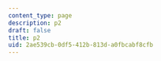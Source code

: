 ```yaml
---
content_type: page
description: p2
draft: false
title: p2
uid: 2ae539cb-0df5-412b-813d-a0fbcabf8cfb
---
```

